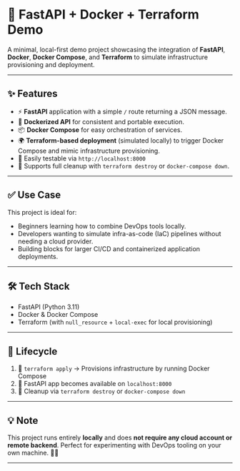 # 🚀 FastAPI + Docker + Terraform Demo

A minimal, local-first demo project showcasing the integration of **FastAPI**, **Docker**, **Docker Compose**, and **Terraform** to simulate infrastructure provisioning and deployment.

---

## ✨ Features

- ⚡ **FastAPI** application with a simple `/` route returning a JSON message.
- 🐳 **Dockerized API** for consistent and portable execution.
- 📦 **Docker Compose** for easy orchestration of services.
- 🌍 **Terraform-based deployment** (simulated locally) to trigger Docker Compose and mimic infrastructure provisioning.
- 🧪 Easily testable via `http://localhost:8000`
- 🧹 Supports full cleanup with `terraform destroy` or `docker-compose down`.

---

## ✅ Use Case

This project is ideal for:

- Beginners learning how to combine DevOps tools locally.
- Developers wanting to simulate infra-as-code (IaC) pipelines without needing a cloud provider.
- Building blocks for larger CI/CD and containerized application deployments.

---

## 🛠️ Tech Stack

- FastAPI (Python 3.11)
- Docker & Docker Compose
- Terraform (with `null_resource` + `local-exec` for local provisioning)

---

## 🔁 Lifecycle

1. 🔨 `terraform apply` → Provisions infrastructure by running Docker Compose
2. 🚀 FastAPI app becomes available on `localhost:8000`
3. 🧼 Cleanup via `terraform destroy` or `docker-compose down`

---

## 💡 Note

This project runs entirely **locally** and does **not require any cloud account or remote backend**. Perfect for experimenting with DevOps tooling on your own machine. 🧑‍💻

---
